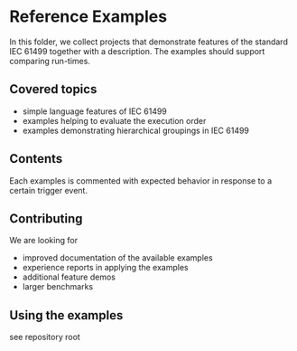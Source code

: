 # Reference Examples 

In this folder, we collect projects that demonstrate features of the standard IEC 61499 together with a description. The examples should support comparing run-times.

## Covered topics
- simple language features of IEC 61499
- examples helping to evaluate the execution order
- examples demonstrating hierarchical groupings in IEC 61499

## Contents
Each examples is commented with expected behavior in response to a certain trigger event.

## Contributing
We are looking for
- improved documentation of the available examples
- experience reports in applying the examples
- additional feature demos 
- larger benchmarks

## Using the examples
see repository root

